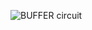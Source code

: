 ![BUFFER circuit](https://github.com/pietrea2/7400-Series-IC-And-Transistor-Digital-Circuits/assets/60241038/6c34e3f9-639b-47a3-a62d-2167b97af728)
